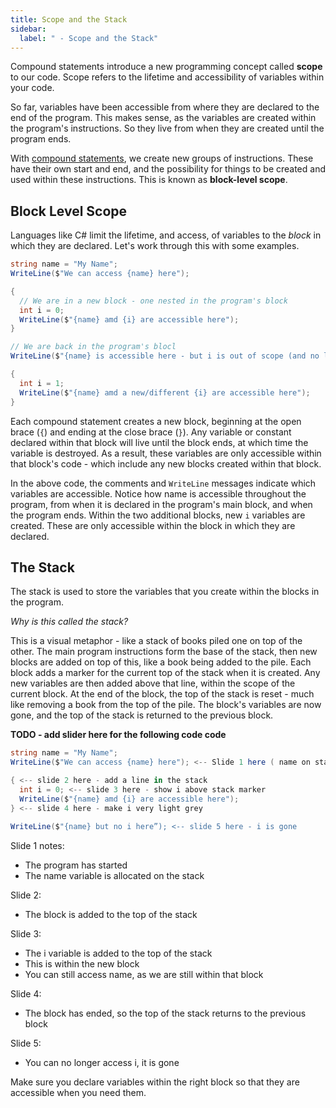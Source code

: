 ```yaml
---
title: Scope and the Stack
sidebar:
  label: " - Scope and the Stack"
---
```


Compound statements introduce a new programming concept called **scope** to our code. Scope refers to the lifetime and accessibility of variables within your code.

So far, variables have been accessible from where they are declared to the end of the program. This makes sense, as the variables are created within the program's instructions. So they live from when they are created until the program ends.

With [compound statements](../02-0-compound-statement), we create new groups of instructions. These have their own start and end, and the possibility for things to be created and used within these instructions. This is known as **block-level scope**.

## Block Level Scope

Languages like C# limit the lifetime, and access, of variables to the *block* in which they are declared. Let's work through this with some examples.

```csharp
string name = "My Name";
WriteLine($"We can access {name} here");

{
  // We are in a new block - one nested in the program's block
  int i = 0;
  WriteLine($"{name} amd {i} are accessible here");
}

// We are back in the program's blocl
WriteLine($"{name} is accessible here - but i is out of scope (and no longer exists)");

{
  int i = 1;
  WriteLine($"{name} amd a new/different {i} are accessible here");
}
```

Each compound statement creates a new block, beginning at the open brace (`{`) and ending at the close brace (`}`). Any variable or constant declared within that block will live until the block ends, at which time the variable is destroyed. As a result, these variables are only accessible within that block's code - which include any new blocks created within that block.

In the above code, the comments and `WriteLine` messages indicate which variables are accessible. Notice how name is accessible throughout the program, from when it is declared in the program's main block, and when the program ends. Within the two additional blocks, new `i` variables are created. These are only accessible within the block in which they are declared.

## The Stack

The stack is used to store the variables that you create within the blocks in the program. 

*Why is this called the stack?*

This is a visual metaphor - like a stack of books piled one on top of the other. The main program instructions form the base of the stack, then new blocks are added on top of this, like a book being added to the pile. Each block adds a marker for the current top of the stack when it is created. Any new variables are then added above that line, within the scope of the current block. At the end of the block, the top of the stack is reset - much like removing a book from the top of the pile. The block's variables are now gone, and the top of the stack is returned to the previous block.

**TODO - add slider here for the following code code**

```csharp
string name = "My Name";
WriteLine($"We can access {name} here"); <-- Slide 1 here ( name on stack )

{ <-- slide 2 here - add a line in the stack
  int i = 0; <-- slide 3 here - show i above stack marker
  WriteLine($"{name} amd {i} are accessible here");
} <-- slide 4 here - make i very light grey

WriteLine($"{name} but no i here”); <-- slide 5 here - i is gone
```

Slide 1 notes:
- The program has started
- The name variable is allocated on the stack

Slide 2:
- The block is added to the top of the stack

Slide 3:
- The i variable is added to the top of the stack
- This is within the new block
- You can still access name, as we are still within that block

Slide 4:
- The block has ended, so the top of the stack returns to the previous block

Slide 5:
- You can no longer access i, it is gone

Make sure you declare variables within the right block so that they are accessible when you need them.
